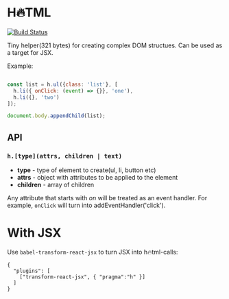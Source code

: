# H🔥TML

[![Build Status](https://travis-ci.org/daniel-lundin/hotml.svg?branch=master)](https://travis-ci.org/daniel-lundin/hotml)

Tiny helper(321 bytes) for creating complex DOM structues. Can be used as a target for JSX.

Example:

```js

const list = h.ul({class: 'list'}, [
  h.li({ onClick: (event) => {}}, 'one'),
  h.li({}, 'two')
]);

document.body.appendChild(list);
```

## API

### ```h.[type](attrs, children | text)```

 - **type** - type of element to create(ul, li, button etc)
 - **attrs** - object with attributes to be applied to the element
 - **children** - array of children

Any attribute that starts with *on* will be treated as an event handler. For example, `onClick` will turn into addEventHandler('click').


# With JSX

Use `babel-transform-react-jsx` to turn JSX into h🔥tml-calls:

```
{
  "plugins": [
    ["transform-react-jsx", { "pragma":"h" }]
  ]
}
```
